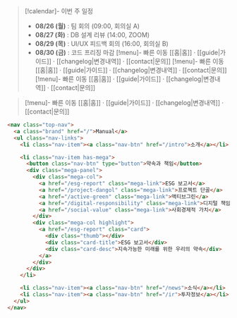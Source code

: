 > [!calendar]- 이번 주 일정
> - **08/26 (월)** : 팀 회의 (09:00, 회의실 A)
> - **08/27 (화)** : DB 설계 리뷰 (14:00, ZOOM)
> - **08/29 (목)** : UI/UX 피드백 회의 (16:00, 회의실 B)
> - **08/30 (금)** : 코드 프리징 마감
> [!menu]- 빠른 이동
> [[홈|홈]] · [[guide|가이드]] · [[changelog|변경내역]] · [[contact|문의]]
> [!menu]- 빠른 이동
> [[홈|홈]] · [[guide|가이드]] · [[changelog|변경내역]] · [[contact|문의]]
> [!menu]- 빠른 이동
> [[홈|홈]] · [[guide|가이드]] · [[changelog|변경내역]] · [[contact|문의]]


> [!menu]- 빠른 이동
> [[홈|홈]] · [[guide|가이드]] · [[changelog|변경내역]] · [[contact|문의]]



```html
<nav class="top-nav">
  <a class="brand" href="/">Manual</a>
  <ul class="nav-links">
    <li class="nav-item"><a class="nav-btn" href="/intro">소개</a></li>

    <li class="nav-item has-mega">
      <button class="nav-btn" type="button">약속과 책임</button>
      <div class="mega-panel">
        <div class="mega-col">
          <a href="/esg-report" class="mega-link">ESG 보고서</a>
          <a href="/project-dangol" class="mega-link">프로젝트 단골</a>
          <a href="/active-green" class="mega-link">액티브그린</a>
          <a href="/digital-responsibility" class="mega-link">디지털 책임</a>
          <a href="/social-value" class="mega-link">사회경제적 가치</a>
        </div>
        <div class="mega-col highlight">
          <a href="/esg-report" class="card">
            <div class="thumb"></div>
            <div class="card-title">ESG 보고서</div>
            <div class="card-desc">지속가능한 미래를 위한 우리의 약속</div>
          </a>
        </div>
      </div>
    </li>

    <li class="nav-item"><a class="nav-btn" href="/news">소식</a></li>
    <li class="nav-item"><a class="nav-btn" href="/ir">투자정보</a></li>
  </ul>
</nav>
```
